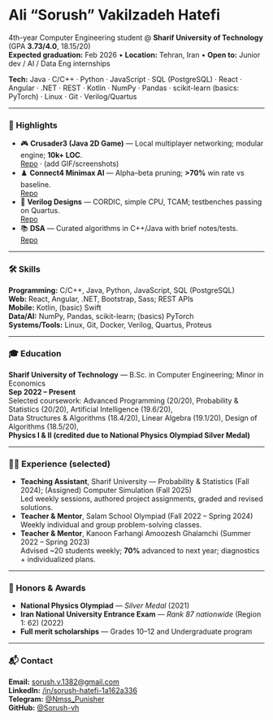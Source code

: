 # Ali “Sorush” Vakilzadeh Hatefi

4th-year Computer Engineering student @ **Sharif University of Technology** (GPA **3.73/4.0**, 18.15/20)  
**Expected graduation:** Feb 2026 • **Location:** Tehran, Iran • **Open to:** Junior dev / AI / Data Eng internships

**Tech:** Java · C/C++ · Python · JavaScript · SQL (PostgreSQL) · React · Angular · .NET · REST · Kotlin · NumPy · Pandas · scikit-learn (basics: PyTorch) · Linux · Git · Verilog/Quartus

---

### 🚀 Highlights
- 🎮 **Crusader3 (Java 2D Game)** — Local multiplayer networking; modular engine; **10k+ LOC**.  
  [Repo](https://github.com/Sorush-vh/<repo-crusader3>) · (add GIF/screenshots)
- ♟️ **Connect4 Minimax AI** — Alpha–beta pruning; **>70%** win rate vs baseline.  
  [Repo](https://github.com/Sorush-vh/<repo-connect4>)
- 🔧 **Verilog Designs** — CORDIC, simple CPU, TCAM; testbenches passing on Quartus.  
  [Repo](https://github.com/Sorush-vh/<repo-verilog>)
- 📚 **DSA** — Curated algorithms in C++/Java with brief notes/tests.  
  [Repo](https://github.com/Sorush-vh/<repo-dsa>)


---

### 🛠️ Skills
**Programming:** C/C++, Java, Python, JavaScript, SQL (PostgreSQL)  
**Web:** React, Angular, .NET, Bootstrap, Sass; REST APIs  
**Mobile:** Kotlin, (basic) Swift  
**Data/AI:** NumPy, Pandas, scikit-learn; (basics) PyTorch  
**Systems/Tools:** Linux, Git, Docker, Verilog, Quartus, Proteus

---

### 🎓 Education
**Sharif University of Technology** — B.Sc. in Computer Engineering; Minor in Economics  
**Sep 2022 – Present**  
Selected coursework: Advanced Programming (20/20), Probability & Statistics (20/20), Artificial Intelligence (19.6/20),  
Data Structures & Algorithms (18.4/20), Linear Algebra (19.1/20), Design of Algorithms (18.5/20),  
**Physics I & II (credited due to National Physics Olympiad Silver Medal)**

---

### 👨‍🏫 Experience (selected)
- **Teaching Assistant**, Sharif University — Probability & Statistics (Fall 2024); (Assigned) Computer Simulation (Fall 2025)  
  Led weekly sessions, authored project assignments, graded and revised solutions.
- **Teacher & Mentor**, Salam School Olympiad (Fall 2022 – Spring 2024)  
  Weekly individual and group problem-solving classes.
- **Teacher & Mentor**, Kanoon Farhangi Amoozesh Ghalamchi (Summer 2022 – Spring 2023)  
  Advised ~20 students weekly; **70%** advanced to next year; diagnostics + individualized plans.

---

### 🏅 Honors & Awards
- **National Physics Olympiad** — *Silver Medal* (2021)  
- **Iran National University Entrance Exam** — *Rank 87 nationwide* (Region 1: 62) (2022)  
- **Full merit scholarships** — Grades 10–12 and Undergraduate program

---

### 📬 Contact
**Email:** [sorush.v.1382@gmail.com](mailto:sorush.v.1382@gmail.com)  
**LinkedIn:** [/in/sorush-hatefi-1a162a336](https://www.linkedin.com/in/sorush-hatefi-1a162a336/)  
**Telegram:** [@Nmss_Punisher](https://t.me/Nmss_Punisher)  
**GitHub:** [@Sorush-vh](https://github.com/Sorush-vh)  
<!-- Optional: add your resume once hosted -->
<!-- **Resume (PDF):** [Download](https://github.com/Sorush-vh/Sorush-vh/raw/main/resume.pdf) -->

